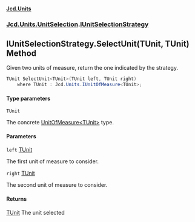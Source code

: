 #### [Jcd.Units](index 'index')
### [Jcd.Units.UnitSelection](Jcd.Units.UnitSelection 'Jcd.Units.UnitSelection').[IUnitSelectionStrategy](IUnitSelectionStrategy 'Jcd.Units.UnitSelection.IUnitSelectionStrategy')

## IUnitSelectionStrategy.SelectUnit<TUnit>(TUnit, TUnit) Method

Given two units of measure, return the one indicated by the strategy.

```csharp
TUnit SelectUnit<TUnit>(TUnit left, TUnit right)
    where TUnit : Jcd.Units.IUnitOfMeasure<TUnit>;
```
#### Type parameters

<a name='Jcd.Units.UnitSelection.IUnitSelectionStrategy.SelectUnit_TUnit_(TUnit,TUnit).TUnit'></a>

`TUnit`

The concrete [UnitOfMeasure&lt;TUnit&gt;](UnitOfMeasure_TUnit_ 'Jcd.Units.UnitOfMeasure<TUnit>') type.
#### Parameters

<a name='Jcd.Units.UnitSelection.IUnitSelectionStrategy.SelectUnit_TUnit_(TUnit,TUnit).left'></a>

`left` [TUnit](IUnitSelectionStrategy.SelectUnit.Klb+x/umqLvPEeeX9EMM+w#Jcd.Units.UnitSelection.IUnitSelectionStrategy.SelectUnit_TUnit_(TUnit,TUnit).TUnit 'Jcd.Units.UnitSelection.IUnitSelectionStrategy.SelectUnit<TUnit>(TUnit, TUnit).TUnit')

The first unit of measure to consider.

<a name='Jcd.Units.UnitSelection.IUnitSelectionStrategy.SelectUnit_TUnit_(TUnit,TUnit).right'></a>

`right` [TUnit](IUnitSelectionStrategy.SelectUnit.Klb+x/umqLvPEeeX9EMM+w#Jcd.Units.UnitSelection.IUnitSelectionStrategy.SelectUnit_TUnit_(TUnit,TUnit).TUnit 'Jcd.Units.UnitSelection.IUnitSelectionStrategy.SelectUnit<TUnit>(TUnit, TUnit).TUnit')

The second unit of measure to consider.

#### Returns
[TUnit](IUnitSelectionStrategy.SelectUnit.Klb+x/umqLvPEeeX9EMM+w#Jcd.Units.UnitSelection.IUnitSelectionStrategy.SelectUnit_TUnit_(TUnit,TUnit).TUnit 'Jcd.Units.UnitSelection.IUnitSelectionStrategy.SelectUnit<TUnit>(TUnit, TUnit).TUnit')
The unit selected